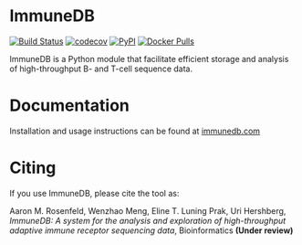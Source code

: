 ImmuneDB
========

[![Build Status](https://img.shields.io/travis/arosenfeld/immunedb.svg)](https://travis-ci.org/arosenfeld/immunedb) [![codecov](https://img.shields.io/codecov/c/github/arosenfeld/immunedb.svg)](https://codecov.io/gh/arosenfeld/immunedb) [![PyPI](https://img.shields.io/pypi/v/immunedb.svg)](https://pypi.python.org/pypi/ImmuneDB) [![Docker Pulls](https://img.shields.io/docker/pulls/arosenfeld/immunedb.svg)](https://hub.docker.com/r/arosenfeld/immunedb)

ImmuneDB is a Python module that facilitate efficient storage and analysis of
high-throughput B- and T-cell sequence data.

# Documentation
Installation and usage instructions can be found at [immunedb.com](http://immunedb.com)

# Citing
If you use ImmuneDB, please cite the tool as:

Aaron M. Rosenfeld, Wenzhao Meng, Eline T. Luning Prak, Uri Hershberg, *ImmuneDB: A system for the analysis and exploration of high-throughput adaptive immune receptor sequencing data*, Bioinformatics **(Under review)**
